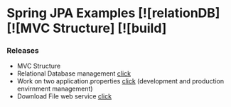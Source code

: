 # Spring JPA Examples [![relationDB] [![MVC Structure] [![build]
### Releases

* MVC Structure 
* Relational Database management [click](https://github.com/giribhagwan/relationalDB/tree/master/src/main/java/com/example/relationalDB)
* Work on two application.properties [click](https://github.com/giribhagwan/relationalDB/blob/master/src/main/java/com/example/relationalDB/RelationalDbApplication.java) (development and production envirnment management)
* Download File web service [click](https://github.com/giribhagwan/relationalDB/blob/master/src/main/java/com/example/relationalDB/controller/TaskController.java)
